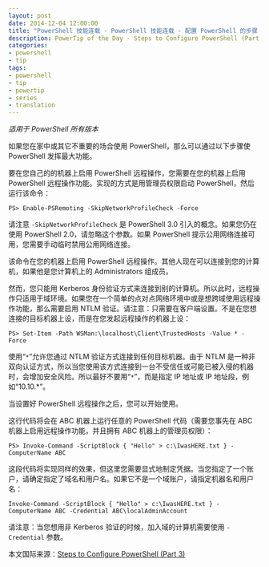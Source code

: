 ```yaml
---
layout: post
date: 2014-12-04 12:00:00
title: "PowerShell 技能连载 - PowerShell 技能连载 - 配置 PowerShell 的步骤（第 3 部分）"
description: PowerTip of the Day - Steps to Configure PowerShell (Part 3)
categories:
- powershell
- tip
tags:
- powershell
- tip
- powertip
- series
- translation
---
```

_适用于 PowerShell 所有版本_

如果您在家中或其它不重要的场合使用 PowerShell，那么可以通过以下步骤使 PowerShell 发挥最大功能。

要在您自己的的机器上启用 PowerShell 远程操作，您需要在您的机器上启用 PowerShell 远程操作功能。实现的方式是用管理员权限启动 PowerShell，然后运行该命令：

```
PS> Enable-PSRemoting -SkipNetworkProfileCheck -Force
```

请注意 `-SkipNetworkProfileCheck` 是 PowerShell 3.0 引入的概念。如果您仍在 使用 PowerShell 2.0，请忽略这个参数。如果 PowerShell 提示公用网络连接可用，您需要手动临时禁用公用网络连接。

该命令在您的机器上启用 PowerShell 远程操作。其他人现在可以连接到您的计算机，如果他是您计算机上的 Administrators 组成员。

然而，您只能用 Kerberos 身份验证方式来连接到别的计算机。所以此时，远程操作只适用于域环境。如果您在一个简单的点对点网络环境中或是想跨域使用远程操作功能，那么需要启用 NTLM 验证。请注意：只需要在客户端设置。不是在您想连接的目标机器上设，而是在您发起远程操作的机器上设：

```
PS> Set-Item -Path WSMan:\localhost\Client\TrustedHosts -Value * -Force
```

使用“`*`”允许您通过 NTLM 验证方式连接到任何目标机器。由于 NTLM 是一种非双向认证方式，所以当您使用该方式连接到一台不受信任或可能已被入侵的机器时，会增加安全风险。所以最好不要用“`*`”，而是指定 IP 地址或 IP 地址段，例如“10.10.*”。

当设置好 PowerShell 远程操作之后，您可以开始使用。

这行代码将会在 ABC 机器上运行任意的 PowerShell 代码（需要您事先在 ABC 机器上启用远程操作功能，并且拥有 ABC 机器上的管理员权限）：

```
PS> Invoke-Command -ScriptBlock { "Hello" > c:\IwasHERE.txt } -ComputerName ABC
```

这段代码将实现同样的效果，但这里您需要显式地制定凭据。当您指定了一个账户，请确定指定了域名和用户名。如果它不是一个域账户，请指定机器名和用户名：

```
Invoke-Command -ScriptBlock { "Hello" > c:\IwasHERE.txt } -ComputerName ABC -Credential ABC\localAdminAccount
```

请注意：当您想用非 Kerberos 验证的时候，加入域的计算机需要使用 `-Credential` 参数。

<!--more-->
本文国际来源：[Steps to Configure PowerShell (Part 3)](http://community.idera.com/powershell/powertips/b/tips/posts/steps-to-configure-powershell-part-3)
